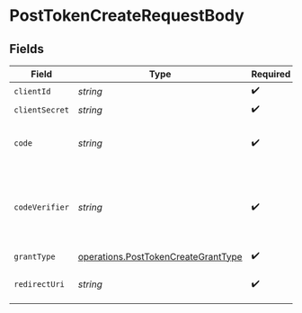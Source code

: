 # PostTokenCreateRequestBody


## Fields

| Field                                                                                                                                                     | Type                                                                                                                                                      | Required                                                                                                                                                  | Description                                                                                                                                               |
| --------------------------------------------------------------------------------------------------------------------------------------------------------- | --------------------------------------------------------------------------------------------------------------------------------------------------------- | --------------------------------------------------------------------------------------------------------------------------------------------------------- | --------------------------------------------------------------------------------------------------------------------------------------------------------- |
| `clientId`                                                                                                                                                | *string*                                                                                                                                                  | :heavy_check_mark:                                                                                                                                        | N/A                                                                                                                                                       |
| `clientSecret`                                                                                                                                            | *string*                                                                                                                                                  | :heavy_check_mark:                                                                                                                                        | N/A                                                                                                                                                       |
| `code`                                                                                                                                                    | *string*                                                                                                                                                  | :heavy_check_mark:                                                                                                                                        | The authorization code set on the redirect URL on the way back from connecting on Spendesk                                                                |
| `codeVerifier`                                                                                                                                            | *string*                                                                                                                                                  | :heavy_check_mark:                                                                                                                                        | This code verifier should match the `base64url(sha256(secret))` (AKA `code_challenge`) of the random `secret` you sent when starting the OAuth2 PCKE flow |
| `grantType`                                                                                                                                               | [operations.PostTokenCreateGrantType](../../models/operations/posttokencreategranttype.md)                                                                | :heavy_check_mark:                                                                                                                                        | N/A                                                                                                                                                       |
| `redirectUri`                                                                                                                                             | *string*                                                                                                                                                  | :heavy_check_mark:                                                                                                                                        | This URI must match the URI used in the `/authorize` endpoint                                                                                             |